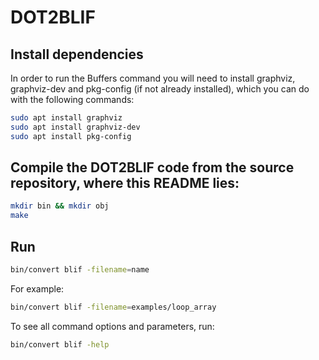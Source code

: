 # DOT2BLIF

## Install dependencies

In order to run the Buffers command you will need to install graphviz, graphviz-dev and pkg-config
(if not already installed), which you can do with the following commands:

```bash
sudo apt install graphviz
sudo apt install graphviz-dev
sudo apt install pkg-config
```

## Compile the DOT2BLIF code from the source repository, where this README lies:

```bash
mkdir bin && mkdir obj
make
```

## Run 

```bash
bin/convert blif -filename=name
```

For example:
```bash
bin/convert blif -filename=examples/loop_array
```

To see all command options and parameters, run:
```bash
bin/convert blif -help
```

